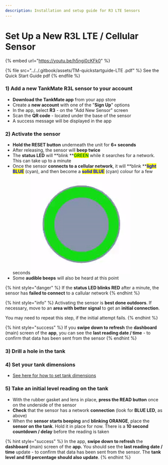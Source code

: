 ```yaml
---
description: Installation and setup guide for R3 LTE Sensors
---
```


# Set Up a New R3L LTE / Cellular Sensor

{% embed url="https://youtu.be/h5ngi0cKFk0" %}

{% file src="../../.gitbook/assets/TM-quickstartguide-LTE .pdf" %}
See the Quick Start Guide pdf
{% endfile %}

### 1) Add a new TankMate R3L sensor to your account

* **Download the TankMate app** from your app store
* Create a **new account** with one of the "**Sign Up**" options
* In the app, select **R3** - on the "Add New Sensor" screen&#x20;
* Scan the **QR code** - located under the base of the sensor
* A success message will be displayed in the app

### 2) Activate the sensor

* **Hold the RESET button** underneath the unit for **6+ seconds**
* After releasing, the sensor will **beep twice**
* The **status LED** will **blink **<mark style="color:green;">**GREEN**</mark> while it searches for a network. This can take up to a minute
* Once the sensor **connects to a cellular network**, it will **blink **<mark style="color:blue;">**light BLUE**</mark> (cyan), and then become a <mark style="color:blue;">**solid BLUE**</mark> (cyan) colour for a few seconds<img src="../../.gitbook/assets/wifi_connect.gif" alt="" data-size="line">
* Some **audible beeps** will also be heard at this point

{% hint style="danger" %}
If the **status LED blinks RED** after a minute, the sensor has **failed to connect** to a callular network
{% endhint %}

{% hint style="info" %}
Activating the sensor is **best done outdoors**. If necessary, move to an **area with better signal** to get an **initial connection**.

You may need to repeat this step, if the initial attempt fails.
{% endhint %}

{% hint style="success" %}
If you **swipe down to refresh** the **dashboard** (main) screen of the **app**, you can see the **last reading date / time** - to confirm that data has been sent from the sensor
{% endhint %}

### 3) Drill a hole in the tank

### 4) Set your tank dimensions

* [See here for how to set tank dimensions](../tankmate-wifi-sensors/tankmate-r3-wifi-sensors/set-up-a-new-r3w-wifi-sensor/tank-dimension-settings.md)

### &#x20;5) Take an initial level reading on the tank

* With the rubber gasket and lens in place, **press the READ button** once on the underside of the sensor&#x20;
* **Check** that the sensor has a network **connection** (look for **BLUE LED**, as above)
* When the **sensor starts beeping** and **blinking ORANGE**, place the **sensor on the tank**. Hold it in place for now. There is a **10 second countdown / delay** before the reading is taken

{% hint style="success" %}
In the app, **swipe down to refresh** the **dashboard** (main) screen of the **app.** You should see the **last reading date / time** update - to confirm that data has been sent from the sensor. The **tank level and fill percentage should also update**.
{% endhint %}
